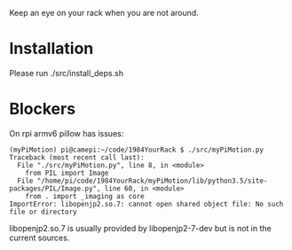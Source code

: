 Keep an eye on your rack when you are not around.

# Installation

Please run ./src/install_deps.sh

# Blockers

On rpi armv6 pillow has issues:

```
(myPiMotion) pi@camepi:~/code/1984YourRack $ ./src/myPiMotion.py
Traceback (most recent call last):
  File "./src/myPiMotion.py", line 8, in <module>
    from PIL import Image
  File "/home/pi/code/1984YourRack/myPiMotion/lib/python3.5/site-packages/PIL/Image.py", line 60, in <module>
    from . import _imaging as core
ImportError: libopenjp2.so.7: cannot open shared object file: No such file or directory
```

libopenjp2.so.7 is usually provided by libopenjp2-7-dev but is not in the current sources.
